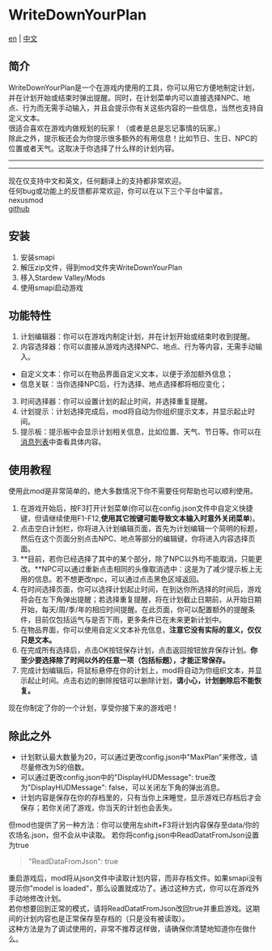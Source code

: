 # WriteDownYourPlan
[en](../README.md) | [中文](README_zh.md)
## 简介
WriteDownYourPlan是一个在游戏内使用的工具，你可以用它方便地制定计划，并在计划开始或结束时弹出提醒。同时，在计划菜单内可以直接选择NPC、地点、行为而无需手动输入，并且会提示你有关这些内容的一些信息，当然也支持自定义文本。<br>
很适合喜欢在游戏内做规划的玩家！（或者是总是忘记事情的玩家。）<br>
除此之外，提示板还会为你提示很多额外的有用信息！比如节日、生日、NPC的位置或者天气。这取决于你选择了什么样的计划内容。<br>

------------------------
------------------------
现在仅支持中文和英文，任何翻译上的支持都非常欢迎。<br>
任何bug或功能上的反馈都非常欢迎，你可以在以下三个平台中留言。<br>
nexusmod<br>
[github](https://github.com/SevenDespised/WriteDownYourPlan)
## 安装
1. 安装smapi
2. 解压zip文件，得到mod文件夹WriteDownYourPlan
3. 移入Stardew Valley/Mods
4. 使用smapi启动游戏
## 功能特性
1. 计划编辑器：你可以在游戏内制定计划，并在计划开始或结束时收到提醒。
2. 内容选择器：你可以直接从游戏内选择NPC、地点、行为等内容，无需手动输入。
- 自定义文本：你可以在物品界面自定义文本，以便于添加额外信息；
- 信息关联：当你选择NPC后，行为选择、地点选择都将相应变化；
3. 时间选择器：你可以设置计划的起止时间，并选择重复提醒。
4. 计划提示：计划选择完成后，mod将自动为你组织提示文本，并显示起止时间。
5. 提示板：提示板中会显示计划相关信息，比如位置、天气、节日等。你可以在[消息列表](messages_zh.txt)中查看具体内容。
## 使用教程
使用此mod是非常简单的，绝大多数情况下你不需要任何帮助也可以顺利使用。
1. 在游戏开始后，按F3打开计划菜单(你可以在config.json文件中自定义快捷键，但请继续使用F1-F12,**使用其它按键可能导致文本输入时意外关闭菜单**)。
2. 点击空白计划栏，你将进入计划编辑页面，首先为计划编辑一个简明的标题，然后在这个页面分别点击NPC、地点等部分的编辑键，你将进入内容选择页面。
3. **目前，若你已经选择了其中的某个部分，除了NPC以外均不能取消，只能更改。**NPC可以通过重新点击相同的头像取消选中：这是为了减少提示板上无用的信息。若不想更改npc，可以通过点击黑色区域返回。
4. 在时间选择页面，你可以选择计划起止时间，在到达你所选择的时间后，游戏将会在左下角弹出提醒；若选择重复提醒，将在计划截止日期前，从开始日期开始，每天/周/季/年的相应时间提醒。在此页面，你可以配置额外的提醒条件，目前仅包括运气与是否下雨，更多条件已在未来更新计划中。
5. 在物品界面，你可以使用自定义文本补充信息，**注意它没有实际的意义，仅仅只是文本。**
6. 在完成所有选择后，点击OK按钮保存计划，点击返回按钮放弃保存计划。**你至少要选择除了时间以外的任意一项（包括标题），才能正常保存。**
7. 完成计划编辑后，将鼠标悬停在你的计划上，mod将自动为你组织文本，并显示起止时间。点击右边的删除按钮可以删除计划，**请小心，计划删除后不能恢复。**

现在你制定了你的一个计划，享受你接下来的游戏吧！
## 除此之外
- 计划默认最大数量为20，可以通过更改config.json中"MaxPlan"来修改，请尽量修改为5的倍数。
- 可以通过更改config.json中的"DisplayHUDMessage": true改为"DisplayHUDMessage": false，可以关闭左下角的弹出消息。
- 计划内容是保存在你的存档里的，只有当你上床睡觉，显示游戏已存档后才会保存；若你关闭了游戏，你当天的计划也会丢失。

但mod也提供了另一种方法：你可以使用左shift+F3将计划内容保存至data/你的农场名.json，但不会从中读取。
若你将config.json中ReadDatatFromJson设置为true
> "ReadDataFromJson": true

重启游戏后，mod将从json文件中读取计划内容，而非存档文件。如果smapi没有提示你"model is loaded"，那么设置就成功了。通过这种方式，你可以在游戏外手动地修改计划。<br>
若你想要回到正常的模式，请将ReadDatatFromJson改回true并重启游戏。这期间的计划内容也是正常保存至存档的（只是没有被读取）。<br>
这种方法是为了调试使用的，非常不推荐这样做，请确保你清楚地知道你在做什么。
